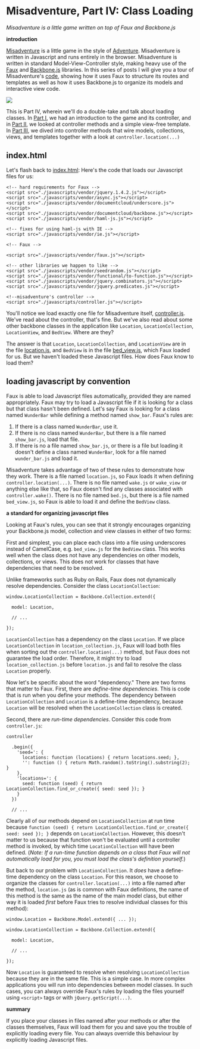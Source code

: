 Misadventure, Part IV: Class Loading
===

*Misadventure is a little game written on top of Faux and Backbone.js*

**introduction**

[Misadventure][play] is a little game in the style of [Adventure][a]. Misadventure is written in Javascript and runs entirely in the browser. Misadventure is written in standard Model-View-Controller style, making heavy use of the [Faux][f] and [Backbone.js][b] libraries. In this series of posts I will give you a tour of Misadventure's [code][source], showing how it uses Faux to structure its routes and templates as well as how it uses Backbone.js to organize its models and interactive view code.

<a target="_blank" href="http://min.us/mvkEt6y#1"><img src="http://i.min.us/jeaApo.png" border="0"/></a>

This is Part IV, wherein we'll do a double-take and talk about loading classes. In [Part I][pi], we had an introduction to the game and its controller, and in [Part II][pii], we looked at controller methods and a simple view-free template. In [Part III][piii], we dived into controller methods that wire models, collections, views, and templates together with a look at `controller.location(...)`

index.html
---

Let's flash back to [index.html][index]: Here's the code that loads our Javascript files for us:

    <!-- hard requirements for Faux -->
    <script src="./javascripts/vendor/jquery.1.4.2.js"></script>
    <script src="./javascripts/vendor/async.js"></script>
    <script src="./javascripts/vendor/documentcloud/underscore.js"></script>
    <script src="./javascripts/vendor/documentcloud/backbone.js"></script>
    <script src="./javascripts/vendor/haml-js.js"></script>
    
    <!-- fixes for using haml-js with IE -->
    <script src="./javascripts/vendor/ie.js"></script>
    
    <!-- Faux -->
    
    <script src="./javascripts/vendor/faux.js"></script>
    
    <!-- other libraries we happen to like -->
    <script src="./javascripts/vendor/seedrandom.js"></script>
    <script src="./javascripts/vendor/functional/to-function.js"></script>
    <script src="./javascripts/vendor/jquery.combinators.js"></script>
    <script src="./javascripts/vendor/jquery.predicates.js"></script>
    
    <!--misadventure's controller -->
    <script src="./javascripts/controller.js"></script>

You'll notice we load exactly one file for Misadventure itself, [controller.js][cjs]. We've read about the controller, that's fine. But we've also read about some other backbone classes in the application like `Location`, `LocationCollection`, `LocationView`, and `BedView`. Where are they?

The answer is that `Location`, `LocationCollection`, and `LocationView` are in the file [location.js][ljs], and `BedView` is in the file [bed_view.js][bvjs], which Faux loaded for us. But we haven't loaded these Javascript files. How does Faux know to load them?

loading javascript by convention
---

Faux is able to load Javascript files automatically, provided they are named appropriately. Faux may try to load a Javascript file if it is looking for a class but that class hasn't been defined. Let's say Faux is looking for a class named `WunderBar` while defining a method named `show_bar`. Faux's rules are:

1. If there is a class named `WunderBar`, use it.
2. If there is no class named `WunderBar`, but there is a file named `show_bar.js`, load that file.
3. If there is no a file named `show_bar.js`, or there is a file but loading it doesn't define a class named `WunderBar`, look for a file named `wunder_bar.js` and load it.

Misadventure takes advantage of two of these rules to demonstrate how they work. There is a file named `location.js`, so Faux loads it when defining `controller.location(...)`. There is no file named `wake.js` or `wake_view` or anything else like that, so Faux doesn't find any classes associated with `controller.wake()`. There is no file named `bed.js`, but there is a file named `bed_view.js`, so Faux is able to load it and define the `BedView` class.

**a standard for organizing javascript files**

Looking at Faux's rules, you can see that it strongly encourages organizing your Backbone.js model, collection and view classes in either of two forms:

First and simplest, you can place each class into a file using underscores instead of CamelCase, e.g. `bed_view.js` for the `BedView` class. This works well when the class does not have any dependencies on other models, collections, or views. This does not work for classes that have dependencies that need to be resolved.

Unlike frameworks such as Ruby on Rails, Faux does not dynamically resolve dependencies. Consider the class `LocationCollection`:
    
    window.LocationCollection = Backbone.Collection.extend({
      
      model: Location,
      
      // ...
  
    });

`LocationCollection` has a dependency on the class `Location`. If we place `LocationCollection` in `location_collection.js`, Faux will load both files when sorting out the `controller.location(...)` method, but Faux does not guarantee the load order. Therefore, it might try to load `location_collection.js` before `location.js` and fail to resolve the class `Location` properly.

Now let's be specific about the word "dependency." There are two forms that matter to Faux. First, there are _define-time dependencies_. This is code that is run when you define your methods. The dependency between `LocationCollection` and `Location` is a define-time dependency, because `Location` will be resolved when the `LocationCollection` class is created.

Second, there are _run-time dependencies_. Consider this code from `controller.js`:

    controller
    
      .begin({
        'seed=': {
          locations: function (locations) { return locations.seed; },
          '': function () { return Math.random().toString().substring(2); }
        },
        'locations=': {
          seed: function (seed) { return LocationCollection.find_or_create({ seed: seed }); }
        }
      })
      
      // ...
      
Clearly all of our methods depend on `LocationCollection` at run time because `function (seed) { return LocationCollection.find_or_create({ seed: seed }); }` depends on `LocationCollection`. However, this doesn't matter to us because that function won't be evaluated until a controller method is invoked, by which time `LocationCollection` will have been defined. (*Note: If a run-time function depends on a class that Faux will not automatically load for you, you must load the class's definition yourself.*)

But back to our problem with `LocationCollection`. It _does_ have a define-time dependency on the class `Location`. For this reason, we choose to organize the classes for `controller.location(...)` into a file named after the method, `location.js` (as is common with Faux definitions, the name of this method is the same as the name of the main model class, but either way it is loaded _first_ before Faux tries to resolve individual classes for this method):

    window.Location = Backbone.Model.extend({ ... });
    
    window.LocationCollection = Backbone.Collection.extend({
      
      model: Location,
      
      // ...
  
    });

Now `Location` is guaranteed to resolve when resolving `LocationCollection` because they are in the same file. This is a simple case. In more complex applications you will run into dependencies between model classes. In such cases, you can always override Faux's rules by loading the files yourself using `<script>` tags or with `jQuery.getScript(...)`.

**summary**

If you place your classes in files named after your methods or after the classes themselves, Faux will load them for you and save you the trouble of explicitly loading every file. You can always override this behaviour by explicitly loading Javascript files.


[index]: http://github.com/unspace/misadventure/tree/master/index.html
[js]: http://github.com/unspace/misadventure/tree/master/javascripts
[pi]: http://github.com/raganwald/homoiconic/tree/master/2011/01/misadventure_part_i.md#readme
[pii]: http://github.com/raganwald/homoiconic/tree/master/2011/01/misadventure_part_ii.md#readme
[piii]: http://github.com/raganwald/homoiconic/tree/master/2011/01/misadventure_part_iii.md#readme
[piv]: http://github.com/raganwald/homoiconic/tree/master/2011/02/misadventure_part_iv.md#readme
[cjs]: http://unspace.github.com/misadventure/docs/controller.html
[play]: http://unspace.github.com/misadventure/
[a]: http://www.digitalhumanities.org/dhq/vol/001/2/000009/000009.html
[b]: http://documentcloud.github.com/backbone/
[source]: http://github.com/unspace/misadventure
[f]: https://github.com/unspace/faux
[ljs]: http://unspace.github.com/misadventure/docs/location.html
[bvjs]: http://unspace.github.com/misadventure/docs/bed_view.html